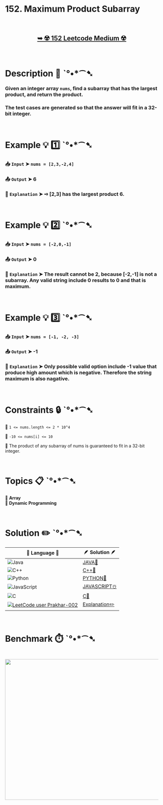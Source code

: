 # 152. Maximum Product Subarray

</br>

<h2 align="center"> 

<a href="https://leetcode.com/problems/maximum-product-subarray/description/"><strong>➥ ☢️ 152 Leetcode Medium ☢️ </strong></a>
</h2>

</br>

# Description 📜 ˋ°•*⁀➷

### Given an integer array `nums`, find a subarray that has the largest product, and return the product. 

### The test cases are generated so that the answer will fit in a 32-bit integer.

</br>

# Example 💡 1️⃣ ˋ°•*⁀➷

  ### 📥 `Input`  ➤ `nums = [2,3,-2,4]`

  ### 📤 `Output`  ➤ 6

  ### 🔦 `Explanation`  ➤ ➺ [2,3] has the largest product 6.

</br>

# Example 💡 2️⃣ ˋ°•*⁀➷

  ### 📥 `Input` ➤ `nums = [-2,0,-1]`

  ### 📤 `Output`  ➤ 0

  ### 🔦 `Explanation` ➤ The result cannot be 2, because [-2,-1] is not a subarray. Any valid string include 0 results to 0 and that is maximum.

</br>

# Example 💡 3️⃣ ˋ°•*⁀➷

  ### 📥 `Input` ➤ `nums = [-1, -2, -3]`

  ### 📤 `Output`  ➤ -1

  ### 🔦 `Explanation`  ➤ Only possible valid option include -1 value that produce high amount which is negative. Therefore the string maximum is also nagative.

</br>

# Constraints 🔒 ˋ°•*⁀➷

🔹 `1 <= nums.length <= 2 * 10^4` </br>

🔹 `-10 <= nums[i] <= 10` </br>

🔹 The product of any subarray of nums is guaranteed to fit in a 32-bit integer. </br>

</br>

# Topics 📋 ˋ°•*⁀➷

🔸 **Array**  </br>
🔸 **Dynamic Programming** </br>

</br>

# Solution ✏️ ˋ°•*⁀➷

| 📒 Language 📒  | 🪶 Solution 🪶 |
| ------------- | ------------- |
|  ![Java](https://img.shields.io/badge/java-%23ED8B00.svg?style=for-the-badge&logo=openjdk&logoColor=white)  | [JAVA🍁]() |
|  ![C++](https://img.shields.io/badge/c++-%2300599C.svg?style=for-the-badge&logo=c%2B%2B&logoColor=white)  | [C++🎲]()  |
|  ![Python](https://img.shields.io/badge/python-3670A0?style=for-the-badge&logo=python&logoColor=ffdd54)    | [PYTHON🍰]() |
| ![JavaScript](https://img.shields.io/badge/javascript-%23323330.svg?style=for-the-badge&logo=javascript&logoColor=%23F7DF1E)   | [JAVASCRIPT☃️]() |
|   ![C](https://img.shields.io/badge/c-%2300599C.svg?style=for-the-badge&logo=c&logoColor=white)   | [C💖]()  |
| [![LeetCode user Prakhar-002](https://img.shields.io/badge/dynamic/json?style=for-the-badge&labelColor=black&color=%23ffa116&label=Solved&query=solvedOverTotal&url=https%3A%2F%2Fleetcode-badge.vercel.app%2Fapi%2Fusers%2FPrakhar-002&logo=leetcode&logoColor=yellow)](https://leetcode.com/Prakhar-002/)  | [Explanation✏️]() |

</br>

# Benchmark ⏱️ ˋ°•*⁀➷

<h1  align="center" >

<img src ="" width = "700px" height="462px" />

</h1>

